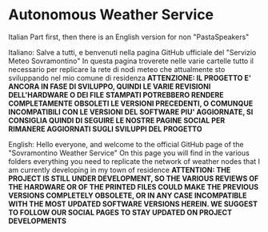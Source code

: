 # Autonomous Weather Service
Italian Part first, then there is an English version for non "PastaSpeakers"

Italiano:
Salve a tutti, e benvenuti nella pagina GitHub ufficiale del "Servizio Meteo Sovramontino"
In questa pagina troverete nelle varie cartelle tutto il necessario per replicare la rete di nodi meteo che attualmente sto sviluppando nel mio comune di residenza
**ATTENZIONE: IL PROGETTO E' ANCORA IN FASE DI SVILUPPO, QUINDI LE VARIE REVISIONI DELL'HARDWARE O DEI FILE STAMPATI POTREBBERO RENDERE COMPLETAMENTE OBSOLETI LE VERSIONI PRECEDENTI, O COMUNQUE INCOMPATIBILI CON LE VERSIONI DEL SOFTWARE PIU' AGGIORNATE, SI CONSIGLIA QUINDI DI SEGUIRE LE NOSTRE PAGINE SOCIAL PER RIMANERE AGGIORNATI SUGLI SVILUPPI DEL PROGETTO**

English:
Hello everyone, and welcome to the official GitHub page of the "Sovramontino Weather Service"
On this page you will find in the various folders everything you need to replicate the network of weather nodes that I am currently developing in my town of residence
**ATTENTION: THE PROJECT IS STILL UNDER DEVELOPMENT, SO THE VARIOUS REVIEWS OF THE HARDWARE OR OF THE PRINTED FILES COULD MAKE THE PREVIOUS VERSIONS COMPLETELY OBSOLETE, OR IN ANY CASE INCOMPATIBLE WITH THE MOST UPDATED SOFTWARE VERSIONS HEREIN. WE SUGGEST TO FOLLOW OUR SOCIAL PAGES TO STAY UPDATED ON PROJECT DEVELOPMENTS**
